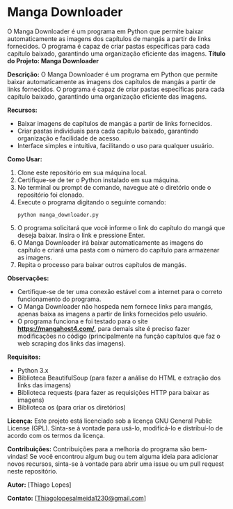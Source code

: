 # Manga Downloader
O Manga Downloader é um programa em Python que permite baixar automaticamente as imagens dos capítulos de mangás a partir de links fornecidos. O programa é capaz de criar pastas específicas para cada capítulo baixado, garantindo uma organização eficiente das imagens.
**Título do Projeto: Manga Downloader**

**Descrição:**
O Manga Downloader é um programa em Python que permite baixar automaticamente as imagens dos capítulos de mangás a partir de links fornecidos. O programa é capaz de criar pastas específicas para cada capítulo baixado, garantindo uma organização eficiente das imagens.

**Recursos:**
- Baixar imagens de capítulos de mangás a partir de links fornecidos.
- Criar pastas individuais para cada capítulo baixado, garantindo organização e facilidade de acesso.
- Interface simples e intuitiva, facilitando o uso para qualquer usuário.

**Como Usar:**
1. Clone este repositório em sua máquina local.
2. Certifique-se de ter o Python instalado em sua máquina.
3. No terminal ou prompt de comando, navegue até o diretório onde o repositório foi clonado.
4. Execute o programa digitando o seguinte comando:
   ```
   python manga_downloader.py
   ```
5. O programa solicitará que você informe o link do capítulo do mangá que deseja baixar. Insira o link e pressione Enter.
6. O Manga Downloader irá baixar automaticamente as imagens do capítulo e criará uma pasta com o número do capítulo para armazenar as imagens.
7. Repita o processo para baixar outros capítulos de mangás.

**Observações:**
- Certifique-se de ter uma conexão estável com a internet para o correto funcionamento do programa.
- O Manga Downloader não hospeda nem fornece links para mangás, apenas baixa as imagens a partir de links fornecidos pelo usuário.
- O programa funciona e foi testado para o site **https://mangahost4.com/**, para demais site é preciso fazer modificações no código (principalmente na função capítulos que faz o web scraping dos links das imagens).

**Requisitos:**
- Python 3.x
- Biblioteca BeautifulSoup (para fazer a análise do HTML e extração dos links das imagens)
- Biblioteca requests (para fazer as requisições HTTP para baixar as imagens)
- Biblioteca os (para criar os diretórios)

**Licença:**
Este projeto está licenciado sob a licença GNU General Public License (GPL). Sinta-se à vontade para usá-lo, modificá-lo e distribuí-lo de acordo com os termos da licença.

**Contribuições:**
Contribuições para a melhoria do programa são bem-vindas! Se você encontrou algum bug ou tem alguma ideia para adicionar novos recursos, sinta-se à vontade para abrir uma issue ou um pull request neste repositório.

**Autor:**
[Thiago Lopes]

**Contato:**
[Thiagolopesalmeida1230@gmail.com]
